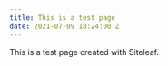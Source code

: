 ```yaml
---
title: This is a test page
date: 2021-07-09 18:24:00 Z
---
```


This is a test page created with Siteleaf.